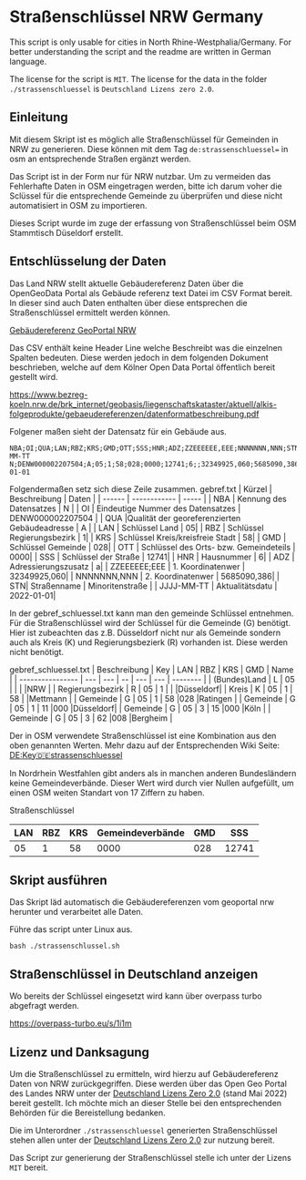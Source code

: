 # Straßenschlüssel NRW Germany
This script is only usable for cities in North Rhine-Westphalia/Germany. 
For better understanding the script and the readme are written in German language.

The license for the script is `MIT`.
The license for the data in the folder `./strassenschluessel` is `Deutschland Lizens zero 2.0`.


## Einleitung

Mit diesem Skript ist es möglich alle Straßenschlüssel für Gemeinden in NRW zu generieren. Diese können mit dem Tag `de:strassenschluessel=` in osm an entsprechende Straßen ergänzt werden.

Das Script ist in der Form nur für NRW nutzbar. Um zu vermeiden das Fehlerhafte Daten in OSM eingetragen werden, bitte ich darum voher die Sclüssel für die entsprechende Gemeinde zu überprüfen und diese nicht automatisiert in OSM zu importieren.

Dieses Script wurde im zuge der erfassung von Straßenschlüssel beim OSM Stammtisch Düseldorf erstellt.

## Entschlüsselung der Daten
Das Land NRW stellt aktuelle Gebäudereferenz Daten über die OpenGeoData Portal als Gebäude referenz text Datei im CSV Format bereit. In dieser sind auch Daten enthalten über diese entsprechen die Straßenschlüssel ermittelt werden können.

[Gebäudereferenz GeoPortal NRW](https://www.opengeodata.nrw.de/produkte/geobasis/lk/akt/gebref_txt/)



Das CSV enthält keine Header Line welche Beschreibt was die einzelnen Spalten bedeuten. Diese werden jedoch in dem folgenden Dokument beschrieben, welche auf dem Kölner Open Data Portal öffentlich bereit gestellt wird.

https://www.bezreg-koeln.nrw.de/brk_internet/geobasis/liegenschaftskataster/aktuell/alkis-folgeprodukte/gebaeudereferenzen/datenformatbeschreibung.pdf

Folgener maßen sieht der Datensatz für ein Gebäude aus. 
```
NBA;OI;QUA;LAN;RBZ;KRS;GMD;OTT;SSS;HNR;ADZ;ZZEEEEEE,EEE;NNNNNNN,NNN;STN;JJJJ-MM-TT
N;DENW000002207504;A;05;1;58;028;0000;12741;6;;32349925,060;5685090,386;Minoritenstraße;2022-01-01
```

Folgendermaßen setz sich diese Zeile zusammen.
gebref.txt
| Kürzel | Beschreibung | Daten |
| ------ | ------------ | ----- |
| NBA | Kennung des Datensatzes | N |
| OI | Eindeutige Nummer des Datensatzes | DENW000002207504 |
| QUA |Qualität der georeferenzierten Gebäudeadresse | A |
| LAN | Schlüssel Land | 05|
| RBZ | Schlüssel Regierungsbezirk | 1|
| KRS | Schlüssel Kreis/kreisfreie Stadt | 58|
| GMD | Schlüssel Gemeinde | 028|
| OTT | Schlüssel des Orts- bzw. Gemeindeteils | 0000|
| SSS | Schlüssel der Straße | 12741|
| HNR | Hausnummer | 6|
| ADZ | Adressierungszusatz | a|
| ZZEEEEEE;EEE | 1. Koordinatenwer | 32349925,060|
| NNNNNNN,NNN | 2. Koordinatenwer | 5685090,386|
| STN| Straßenname | Minoritenstraße |
| JJJJ-MM-TT | Aktualitätsdatu | 2022-01-01|


In der gebref_schluessel.txt kann man den gemeinde Schlüssel entnehmen. Für die Straßenschlüssel wird der Schlüssel für die Gemeinde (G) benötigt. Hier ist zubeachten das z.B. Düsseldorf nicht nur als Gemeinde sondern auch als Kreis (K) und Regierungsbezierk (R) vorhanden ist. Diese werden nicht benötigt.
 

gebref_schluessel.txt
| Beschreibung     | Key | LAN | RBZ | KRS | GMD | Name     |
| ---------------- | --- | --- |  -- | --- | --- | -------- |
| (Bundes)Land     | L   | 05  |     |     |     |NRW       |
| Regierungsbezirk | R   | 05  | 1   |     |     |Düsseldorf|
| Kreis            | K   | 05  | 1   | 58  |     |Mettmann  |
| Gemeinde         | G   | 05  | 1   | 58  |028  |Ratingen  |
| Gemeinde         | G   | 05  | 1   | 11  |000  |Düsseldorf|
| Gemeinde         | G   | 05  | 3   | 15  |000  |Köln      |
| Gemeinde         | G   | 05  | 3   | 62  |008  |Bergheim  |



Der in OSM verwendete Straßenschlüssel ist eine Kombination aus den oben genannten Werten. Mehr dazu auf der Entsprechenden Wiki Seite: 
[DE:Key:de:strassenschluessel](https://wiki.openstreetmap.org/wiki/DE:Key:de:strassenschluessel)

In Nordrhein Westfahlen gibt anders als in manchen anderen Bundesländern keine Gemeindeverbände. Dieser Wert wird durch vier Nullen aufgefüllt, um einen OSM weiten Standart von 17 Ziffern zu haben.

Straßenschlüssel 

| LAN | RBZ | KRS | Gemeindeverbände | GMD | SSS   |
| ----| --- | --- | ----             | --- | ----- | 
| 05  | 1   |58   | 0000             | 028 | 12741 |


## Skript ausführen

Das Skript läd automatisch die Gebäudereferenzen vom geoportal nrw herunter und verarbeitet alle Daten.

Führe das script unter Linux aus.

```
bash ./strassenschlussel.sh
```


## Straßenschlüssel in Deutschland anzeigen

Wo bereits der Schlüssel eingesetzt wird kann über overpass turbo abgefragt werden.

https://overpass-turbo.eu/s/1i1m




## Lizenz und Danksagung

Um die Straßenschlüssel zu ermitteln, wird hierzu auf Gebäudereferenz Daten von NRW zurückgegriffen. Diese werden über das Open Geo Portal des Landes NRW unter der [Deutschland Lizens Zero 2.0](https://www.govdata.de/dl-de/zero-2-0) (stand Mai 2022) bereit gestellt.
Ich möchte mich an dieser Stelle bei den entsprechenden Behörden für die Bereistellung bedanken.

Die im Unterordner `./strassenschluessel` generierten Straßenschlüssel stehen allen unter der [Deutschland Lizens Zero 2.0](https://www.govdata.de/dl-de/zero-2-0) zur nutzung bereit.

Das Script zur generierung der Straßenschlüssel stelle ich unter der Lizens `MIT` bereit.
